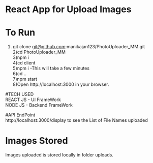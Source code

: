 # React App for Upload Images

# To Run

1) git clone git@github.com:manikajan123/PhotoUploader_MM.git <br />
2)cd  PhotoUploader_MM </br>
3)npm i <br />
4)cd client <br />
5)npm i  -This will take a few minutes<br />
6)cd .. <br />
7)npm start <br />
8)Open http://localhost:3000 in your browser.

#TECH USED  <br />
REACT JS - UI FrameWork  </br>
NODE JS - Backend FrameWork </br>

#API EndPoint  <br />
http://localhost:3000/display to see the List of File Names uploaded <br />

# Images Stored  <br />
Images uploaded is  stored locally  in folder uploads.  <br />
 
